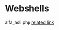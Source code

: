 # Webshells


alfa_asli.php [related link](https://www.mandiant.com/resources/blog/apt33-insights-into-iranian-cyber-espionage)









